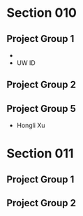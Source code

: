 # Section 010

## Project Group 1

   * 
   * UW ID

## Project Group 2

## Project Group 5
   * Hongli Xu

# Section 011

## Project Group 1

## Project Group 2
